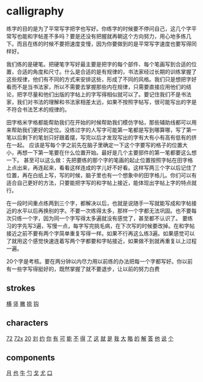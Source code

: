 # calligraphy

练字的目的是为了平常写字把字也写好。你练字的时候要不停问自己，这几个字平常写也能和字帖差不多吗？要是还没有把握就再朝这个方向努力，用心地多练几下。而且在练的时候不要把速度变慢，因为你要做到的是平常写字速度也要写得同样好。

我们练的是硬笔。把硬笔字写好最主要是把字的每个部件、每个笔画写到合适的位置，合适的角度和尺寸。什么是合适的是有规律的，书法家经过长期的训练掌握了这些规律，他们有不同的方式来安排这些，形成了不同的风格。我们只是想把字好看而不是当书法家，所以不需要去掌握那些内在规律，只需要直接应用他们的结论，把字尽量和他们出版的字帖上的字写得相似就可以了。要记住我们不是书法家，我们对书法的理解和书法家相差太远，如果不按照字帖写，很可能写出的字是不符合书法艺术的规律的。

田字格米字格都能帮助我们在开始的时候帮助我们模仿字帖，那些辅助线都可以用来帮助我们更好的定位。没练过字的人写字可能第一笔都是写到哪算哪，写了第一笔以后剩下的笔划只好跟着摆，写完以后才发现写出的字有大有小有高有低有的挤在一起。 应该是写每个字之前先在脑子里确定一下这个字要写的格子的位置大小，再想一下第一笔要在什么位置开始。最好是几个主要部件的第一笔都要这么想一下。
甚至可以这么做：先把要练的那个字的笔画的起止位置按照字帖在田字格上点出来，再连起来，看看这样连成的字儿好不好看。这样写两三个字以后记住了位置，再在白纸上写，写的时候，脑子里也有一个想象中的田字格儿。你们可以有适合自己更好的方法，只要能把字写的和字帖上接近，能体现出字帖上字的特点就行。

在一段时间重点练两到三个字，都解决以后，也就是说随手一写就能写成和字帖接近的水平以后再换别的字。不要一次练得太多，那样一个字都无法巩固。也不要每次只练一个字，因为同一个字写得太多遍就没有感觉了，甚至都不认识了。
要练习的字先写3遍，写慢一点，每字写完挑毛病，在下次写的时候要改掉。在和字帖接近之前不要有两个字简单重复写得一样。如果不行再这么练3遍。如果感觉可以了就用这个感觉快速连着写两个字都要和字帖接近，如果做不到就再重复以上过程一遍。

20个字是考核。要在两分钟以内尽力用以前练的办法把每一个字都写好。你以前有一些字写得挺好的，既然掌握了就不要退步，让以前的努力白费

## strokes
[横](https://raw.githubusercontent.com/jerronl/calligraphy/master/pngs/%E6%A8%AA.png) [竖](https://raw.githubusercontent.com/jerronl/calligraphy/master/pngs/竖.png) [撇](https://raw.githubusercontent.com/jerronl/calligraphy/master/pngs/撇.png) [捺](https://raw.githubusercontent.com/jerronl/calligraphy/master/pngs/捺.png) [钩](https://raw.githubusercontent.com/jerronl/calligraphy/master/pngs/钩.png)

## characters
[72](https://raw.githubusercontent.com/jerronl/calligraphy/master/pngs/72.png)
[72x](https://raw.githubusercontent.com/jerronl/calligraphy/master/pngs/72x.png)
[20](https://raw.githubusercontent.com/jerronl/calligraphy/master/pngs/20.png)
[刘](https://raw.githubusercontent.com/jerronl/calligraphy/master/pngs/刘.png)
[约](https://raw.githubusercontent.com/jerronl/calligraphy/master/pngs/约.png)
[你](https://raw.githubusercontent.com/jerronl/calligraphy/master/pngs/你.png)
[有](https://raw.githubusercontent.com/jerronl/calligraphy/master/pngs/有.png)
[可](https://raw.githubusercontent.com/jerronl/calligraphy/master/pngs/可.png)
[能](https://raw.githubusercontent.com/jerronl/calligraphy/master/pngs/能.png)
[不](https://raw.githubusercontent.com/jerronl/calligraphy/master/pngs/不.png)
[得](https://raw.githubusercontent.com/jerronl/calligraphy/master/pngs/得.png)
[了](https://raw.githubusercontent.com/jerronl/calligraphy/master/pngs/了.png)
[这](https://raw.githubusercontent.com/jerronl/calligraphy/master/pngs/这.png)
[就](https://raw.githubusercontent.com/jerronl/calligraphy/master/pngs/就.png)
[是](https://raw.githubusercontent.com/jerronl/calligraphy/master/pngs/是.png)
[我](https://raw.githubusercontent.com/jerronl/calligraphy/master/pngs/我.png)
[大](https://raw.githubusercontent.com/jerronl/calligraphy/master/pngs/大.png)
[略](https://raw.githubusercontent.com/jerronl/calligraphy/master/pngs/略.png)
[的](https://raw.githubusercontent.com/jerronl/calligraphy/master/pngs/的.png)
[解](https://raw.githubusercontent.com/jerronl/calligraphy/master/pngs/解.png)
[答](https://raw.githubusercontent.com/jerronl/calligraphy/master/pngs/答.png)
[他](https://raw.githubusercontent.com/jerronl/calligraphy/master/pngs/他.png)
[说](https://raw.githubusercontent.com/jerronl/calligraphy/master/pngs/说.png)
[个](https://raw.githubusercontent.com/jerronl/calligraphy/master/pngs/个.png)


## components
[月](https://raw.githubusercontent.com/jerronl/calligraphy/master/pngs/月.png)
[也](https://raw.githubusercontent.com/jerronl/calligraphy/master/pngs/也.png)
[牛](https://raw.githubusercontent.com/jerronl/calligraphy/master/pngs/牛.png)
[勺](https://raw.githubusercontent.com/jerronl/calligraphy/master/pngs/勺.png)
[戈](https://raw.githubusercontent.com/jerronl/calligraphy/master/pngs/戈.png)
[尤](https://raw.githubusercontent.com/jerronl/calligraphy/master/pngs/尤.png)
[口](https://raw.githubusercontent.com/jerronl/calligraphy/master/pngs/口.png)
